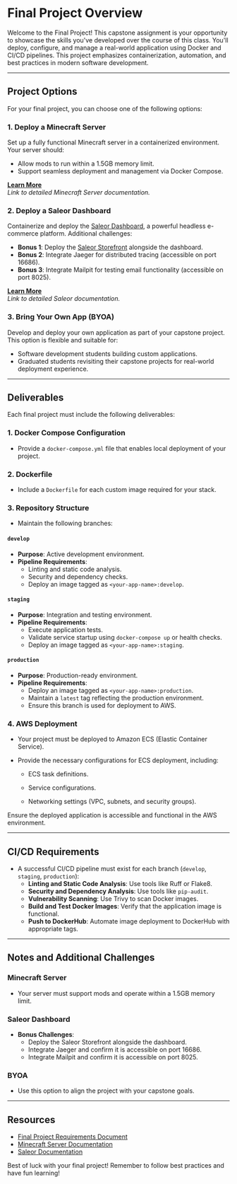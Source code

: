 # Final Project Overview

Welcome to the Final Project! This capstone assignment is your opportunity to showcase the skills you've developed over the course of this class. You'll deploy, configure, and manage a real-world application using Docker and CI/CD pipelines. This project emphasizes containerization, automation, and best practices in modern software development.

---

## Project Options

For your final project, you can choose one of the following options:

### 1. **Deploy a Minecraft Server**

Set up a fully functional Minecraft server in a containerized environment. Your server should:

- Allow mods to run within a 1.5GB memory limit.
- Support seamless deployment and management via Docker Compose.

[**Learn More**](https://github.com/cypher4859/codeyou-devops-with-aws-final-project-minecraft)\
*Link to detailed Minecraft Server documentation.*

### 2. **Deploy a Saleor Dashboard**

Containerize and deploy the [Saleor Dashboard](https://github.com/cypher4859/codeyou-devops-with-aws-final-project-saleor-full), a powerful headless e-commerce platform. Additional challenges:

- **Bonus 1**: Deploy the [Saleor Storefront](https://github.com/saleor/storefront) alongside the dashboard.
- **Bonus 2**: Integrate Jaeger for distributed tracing (accessible on port 16686).
- **Bonus 3**: Integrate Mailpit for testing email functionality (accessible on port 8025).

[**Learn More**](https://github.com/cypher4859/codeyou-devops-with-aws-final-project-saleor-full)\
*Link to detailed Saleor documentation.*

### 3. **Bring Your Own App (BYOA)**

Develop and deploy your own application as part of your capstone project. This option is flexible and suitable for:

- Software development students building custom applications.
- Graduated students revisiting their capstone projects for real-world deployment experience.

---

## Deliverables

Each final project must include the following deliverables:

### 1. **Docker Compose Configuration**

- Provide a `docker-compose.yml` file that enables local deployment of your project.

### 2. **Dockerfile**

- Include a `Dockerfile` for each custom image required for your stack.

### 3. **Repository Structure**

- Maintain the following branches:

#### `develop`

- **Purpose**: Active development environment.
- **Pipeline Requirements**:
  - Linting and static code analysis.
  - Security and dependency checks.
  - Deploy an image tagged as `<your-app-name>:develop`.

#### `staging`

- **Purpose**: Integration and testing environment.
- **Pipeline Requirements**:
  - Execute application tests.
  - Validate service startup using `docker-compose up` or health checks.
  - Deploy an image tagged as `<your-app-name>:staging`.

#### `production`

- **Purpose**: Production-ready environment.
- **Pipeline Requirements**:
  - Deploy an image tagged as `<your-app-name>:production`.
  - Maintain a `latest` tag reflecting the production environment.
  - Ensure this branch is used for deployment to AWS.

### 4. AWS Deployment

- Your project must be deployed to Amazon ECS (Elastic Container Service).

- Provide the necessary configurations for ECS deployment, including:

    - ECS task definitions.

    - Service configurations.

    - Networking settings (VPC, subnets, and security groups).

Ensure the deployed application is accessible and functional in the AWS environment.

---

## CI/CD Requirements

- A successful CI/CD pipeline must exist for each branch (`develop`, `staging`, `production`):
  - **Linting and Static Code Analysis**: Use tools like Ruff or Flake8.
  - **Security and Dependency Analysis**: Use tools like `pip-audit`.
  - **Vulnerability Scanning**: Use Trivy to scan Docker images.
  - **Build and Test Docker Images**: Verify that the application image is functional.
  - **Push to DockerHub**: Automate image deployment to DockerHub with appropriate tags.

---

## Notes and Additional Challenges

### Minecraft Server

- Your server must support mods and operate within a 1.5GB memory limit.

### Saleor Dashboard

- **Bonus Challenges**:
  - Deploy the Saleor Storefront alongside the dashboard.
  - Integrate Jaeger and confirm it is accessible on port 16686.
  - Integrate Mailpit and confirm it is accessible on port 8025.

### BYOA

- Use this option to align the project with your capstone goals.

---

## Resources

- [Final Project Requirements Document](#)
- [Minecraft Server Documentation](#)
- [Saleor Documentation](#)

Best of luck with your final project! Remember to follow best practices and have fun learning!

